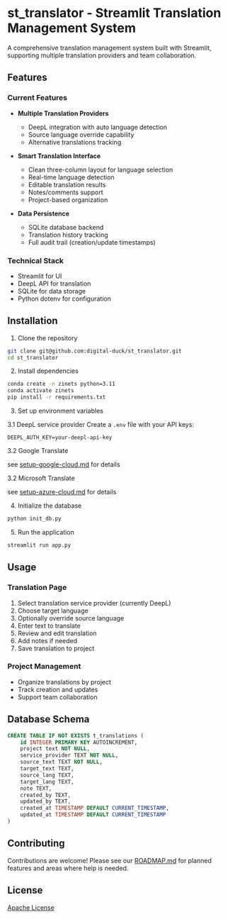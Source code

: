 
# st_translator - Streamlit Translation Management System

A comprehensive translation management system built with Streamlit, supporting multiple translation providers and team collaboration.

## Features

### Current Features
- **Multiple Translation Providers**
  - DeepL integration with auto language detection
  - Source language override capability
  - Alternative translations tracking

- **Smart Translation Interface**
  - Clean three-column layout for language selection
  - Real-time language detection
  - Editable translation results
  - Notes/comments support
  - Project-based organization

- **Data Persistence**
  - SQLite database backend
  - Translation history tracking
  - Full audit trail (creation/update timestamps)

### Technical Stack
- Streamlit for UI
- DeepL API for translation
- SQLite for data storage
- Python dotenv for configuration

## Installation

1. Clone the repository
```bash
git clone git@github.com:digital-duck/st_translator.git
cd st_translator
```

2. Install dependencies
```bash
conda create -n zinets python=3.11
conda activate zinets
pip install -r requirements.txt
```

3. Set up environment variables

3.1 DeepL service provider
Create a `.env` file with your API keys:
```
DEEPL_AUTH_KEY=your-deepl-api-key
```

3.2 Google Translate

see [setup-google-cloud.md](https://github.com/digital-duck/st_translator/blob/main/setup-google-cloud.md) for details


3.2 Microsoft Translate

see [setup-azure-cloud.md](https://github.com/digital-duck/st_translator/blob/main/setup-azure-cloud.md) for details


4. Initialize the database
```bash
python init_db.py
```

5. Run the application
```bash
streamlit run app.py
```

## Usage

### Translation Page
1. Select translation service provider (currently DeepL)
2. Choose target language
3. Optionally override source language
4. Enter text to translate
5. Review and edit translation
6. Add notes if needed
7. Save translation to project

### Project Management
- Organize translations by project
- Track creation and updates
- Support team collaboration

## Database Schema

```sql
CREATE TABLE IF NOT EXISTS t_translations (
    id INTEGER PRIMARY KEY AUTOINCREMENT,
    project text NOT NULL,
    service_provider TEXT NOT NULL,
    source_text TEXT NOT NULL,
    target_text TEXT, 
    source_lang TEXT,
    target_lang TEXT,
    note TEXT,
    created_by TEXT,
    updated_by TEXT,
    created_at TIMESTAMP DEFAULT CURRENT_TIMESTAMP,
    updated_at TIMESTAMP DEFAULT CURRENT_TIMESTAMP
)
```

## Contributing
Contributions are welcome! Please see our [ROADMAP.md](ROADMAP.md) for planned features and areas where help is needed.

## License
[Apache License](LICENSE)